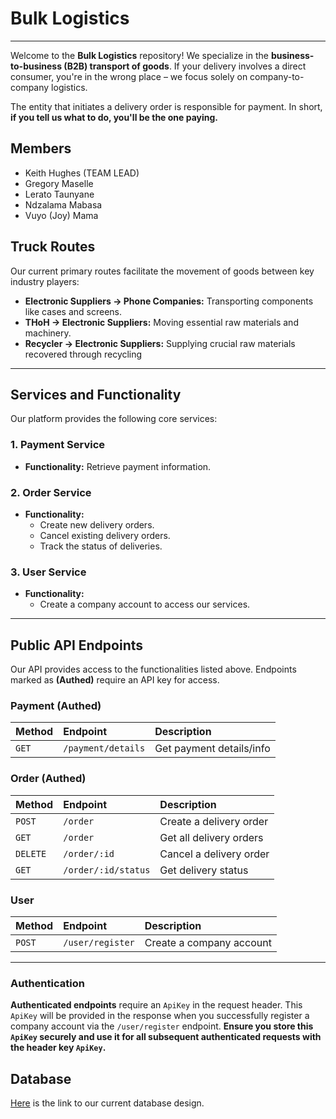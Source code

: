 # Bulk Logistics

---

Welcome to the **Bulk Logistics** repository! We specialize in the **business-to-business (B2B) transport of goods**. If your delivery involves a direct consumer, you're in the wrong place – we focus solely on company-to-company logistics.

The entity that initiates a delivery order is responsible for payment. In short, **if you tell us what to do, you'll be the one paying.**

## Members

- Keith Hughes (TEAM LEAD)
- Gregory Maselle
- Lerato Taunyane
- Ndzalama Mabasa
- Vuyo (Joy) Mama

## Truck Routes

Our current primary routes facilitate the movement of goods between key industry players:

- **Electronic Suppliers -> Phone Companies:** Transporting components like cases and screens.
- **THoH -> Electronic Suppliers:** Moving essential raw materials and machinery.
- **Recycler -> Electronic Suppliers:** Supplying crucial raw materials recovered through recycling

---

## Services and Functionality

Our platform provides the following core services:

### 1. Payment Service

- **Functionality:** Retrieve payment information.

### 2. Order Service

- **Functionality:**
  - Create new delivery orders.
  - Cancel existing delivery orders.
  - Track the status of deliveries.

### 3. User Service

- **Functionality:**
  - Create a company account to access our services.

---

## Public API Endpoints

Our API provides access to the functionalities listed above. Endpoints marked as **(Authed)** require an API key for access.

### Payment (Authed)

| Method | Endpoint           | Description              |
| :----- | :----------------- | :----------------------- |
| `GET`  | `/payment/details` | Get payment details/info |

### Order (Authed)

| Method   | Endpoint            | Description             |
| :------- | :------------------ | :---------------------- |
| `POST`   | `/order`            | Create a delivery order |
| `GET`    | `/order`            | Get all delivery orders |
| `DELETE` | `/order/:id`        | Cancel a delivery order |
| `GET`    | `/order/:id/status` | Get delivery status     |

### User

| Method | Endpoint         | Description              |
| :----- | :--------------- | :----------------------- |
| `POST` | `/user/register` | Create a company account |

---

### Authentication

**Authenticated endpoints** require an `ApiKey` in the request header. This `ApiKey` will be provided in the response when you successfully register a company account via the `/user/register` endpoint. **Ensure you store this `ApiKey` securely and use it for all subsequent authenticated requests with the header key `ApiKey`.**

## Database

[Here](https://dbdiagram.io/d/MiniConomy-Bulk-Logistics-6841dcf4ba2a4ac57b0997e1) is the link to our current database design.

